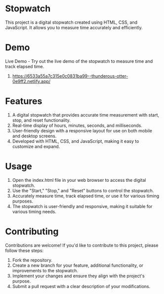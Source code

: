 # Stopwatch

This project is a digital stopwatch created using HTML, CSS, and JavaScript. It allows you to measure time accurately and efficiently.

# Demo

Live Demo - Try out the live demo of the stopwatch to measure time and track elapsed time.
1) https://6533a55a7c315e0c0831ba99--thunderous-otter-0e9ff2.netlify.app/

# Features

1) A digital stopwatch that provides accurate time measurement with start, stop, and reset functionality.
2) Real-time display of hours, minutes, seconds, and milliseconds.
3) User-friendly design with a responsive layout for use on both mobile and desktop screens.
4) Developed with HTML, CSS, and JavaScript, making it easy to customize and expand.

# Usage

1) Open the index.html file in your web browser to access the digital stopwatch.
2) Use the "Start," "Stop," and "Reset" buttons to control the stopwatch.
3) Accurately measure time, track elapsed time, or use it for various timing purposes.
4) The stopwatch is user-friendly and responsive, making it suitable for various timing needs.

# Contributing
Contributions are welcome! If you'd like to contribute to this project, please follow these steps:

1) Fork the repository.
2) Create a new branch for your feature, additional functionality, or improvements to the stopwatch.
3) Implement your changes and ensure they align with the project's purpose.
4) Submit a pull request with a clear description of your modifications.
